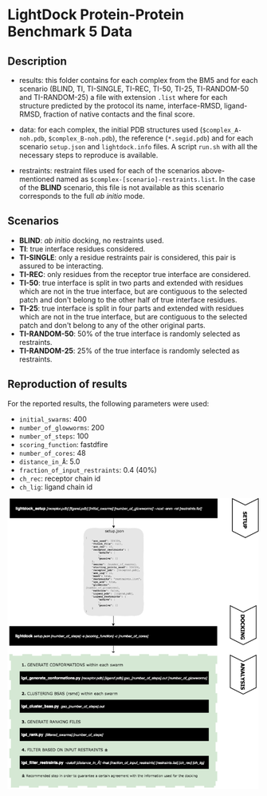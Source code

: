 # LightDock Protein-Protein Benchmark 5 Data

## Description

* results: this folder contains for each complex from the BM5 and for each scenario (BLIND, TI, TI-SINGLE, TI-REC, TI-50, TI-25, TI-RANDOM-50 and TI-RANDOM-25) a file with extension `.list` where for each structure predicted by the protocol its name, interface-RMSD, ligand-RMSD, fraction of native contacts and the final score.

* data: for each complex, the initial PDB structures used (`$complex_A-noh.pdb`, `$complex_B-noh.pdb`), the reference (`*.segid.pdb`) and for each scenario `setup.json` and `lightdock.info` files. A script `run.sh` with all the necessary steps to reproduce is available.

* restraints: restraint files used for each of the scenarios above-mentioned named as `$complex-[scenario]-restraints.list`. In the case of the **BLIND** scenario, this file is not available as this scenario corresponds to the full *ab initio* mode.


## Scenarios

* **BLIND**: *ab initio* docking, no restraints used.
* **TI**: true interface residues considered.
* **TI-SINGLE**: only a residue restraints pair is considered, this pair is assured to be interacting.
* **TI-REC**: only residues from the receptor true interface are considered.
* **TI-50**: true interface is split in two parts and extended with residues which are not in the true interface, but are contiguous to the selected patch and don't belong to the other half of true interface residues.
* **TI-25**: true interface is split in four parts and extended with residues which are not in the true interface, but are contiguous to the selected patch and don't belong to any of the other original parts.
* **TI-RANDOM-50**: 50% of the true interface is randomly selected as restraints. 
* **TI-RANDOM-25**: 25% of the true interface is randomly selected as restraints.


## Reproduction of results

For the reported results, the following parameters were used:

* `initial_swarms`: 400
* `number_of_glowworms`: 200
* `number_of_steps`: 100
* `scoring_function`: fastdfire
* `number_of_cores`: 48
* `distance_in_Å`: 5.0
* `fraction_of_input_restraints`: 0.4 (40%)
* `ch_rec`: receptor chain id
* `ch_lig`: ligand chain id


![LightDock-pipeline](media/LightDock-pipeline-corrected.png)
